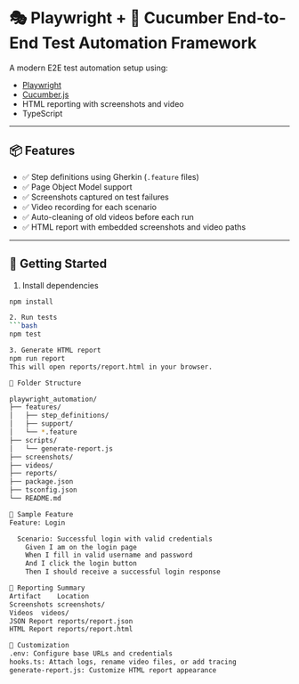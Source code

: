 # 🎭 Playwright + 🥒 Cucumber End-to-End Test Automation Framework

A modern E2E test automation setup using:

- [Playwright](https://playwright.dev/)
- [Cucumber.js](https://github.com/cucumber/cucumber-js)
- HTML reporting with screenshots and video
- TypeScript

---

## 📦 Features

- ✅ Step definitions using Gherkin (`.feature` files)
- ✅ Page Object Model support
- ✅ Screenshots captured on test failures
- ✅ Video recording for each scenario
- ✅ Auto-cleaning of old videos before each run
- ✅ HTML report with embedded screenshots and video paths

---

## 🚀 Getting Started

1. Install dependencies

```bash
npm install

2. Run tests
```bash
npm test

3. Generate HTML report
npm run report
This will open reports/report.html in your browser.

📁 Folder Structure

playwright_automation/
├── features/
│   ├── step_definitions/
│   ├── support/
│   └── *.feature
├── scripts/
│   └── generate-report.js
├── screenshots/
├── videos/
├── reports/
├── package.json
├── tsconfig.json
└── README.md

🧪 Sample Feature
Feature: Login

  Scenario: Successful login with valid credentials
    Given I am on the login page
    When I fill in valid username and password
    And I click the login button
    Then I should receive a successful login response

📸 Reporting Summary
Artifact	Location
Screenshots	screenshots/
Videos	videos/
JSON Report	reports/report.json
HTML Report	reports/report.html

🧰 Customization
.env: Configure base URLs and credentials
hooks.ts: Attach logs, rename video files, or add tracing
generate-report.js: Customize HTML report appearance

